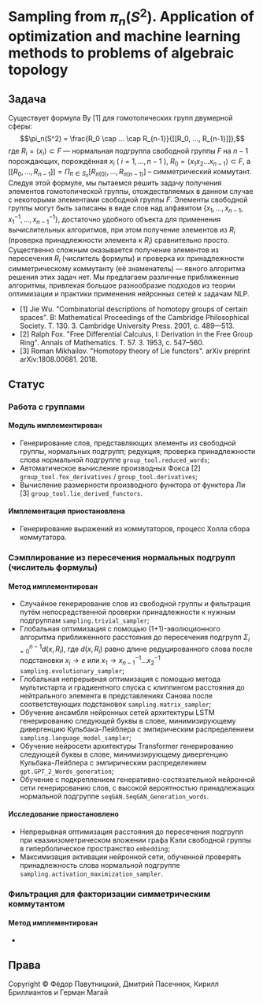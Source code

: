 # Sampling from $\pi_n(S^2)$. Application of optimization and machine learning methods to problems of algebraic topology

## Задача

Существует формула Ву [1] для гомотопических групп
двумерной сферы:
$$\pi_n(S^2) = \frac{R_0 \cap ... \cap R_{n-1}}{[[R_0, ..., R_{n-1}]]},$$
где $R_i = \langle x_i \rangle \subset F$ — нормальная подгруппа свободной группы $F$ на $n-1$ порождающих, порождённая $x_i$ ( $i=1, ..., n-1$ ), $R_0 = \langle x_1 x_2 ... x_{n-1} \rangle \subset F$, а $[[R_0, ..., R_{n-1}]] = \Pi_{\pi \in S_n} [R_{\pi(0)}, ..., R_{\pi(n-1)}]$ – симметрический коммутант. Следуя этой формуле, мы пытаемся решить задачу получения элементов гомотопической группы, отождествляемых в данном случае с некоторыми элементами свободной группы $F$. Элементы свободной группы могут быть записаны в виде слов над алфавитом $\{ x_1, ..., x_{n-1}, x_1^{-1}, ..., x_{n-1}^{-1} \}$, достаточно удобного объекта для применения вычислительных алгоритмов, при этом получение элементов из $R_i$ (проверка принадлежности элемента к $R_i$) сравнительно просто. Существенно сложным оказывается получение элементов из пересечения $R_i$ (числитель формулы) и проверка их принадлежности симметрическому коммутанту (её знаменатель) — явного алгоритма решения этих задач нет. Мы предлагаем различные приближенные алгоритмы, привлекая большое разнообразие подходов из теории оптимизации и практики применения нейронных сетей к задачам NLP.

- [1] Jie Wu. "Combinatorial descriptions of homotopy groups of certain spaces". В: Mathematical Proceedings of the Cambridge Philosophical Society. Т. 130. 3. Cambridge University Press. 2001, с. 489—513.
- [2] Ralph Fox. "Free Differential Calculus, I: Derivation in the Free Group Ring". Annals of Mathematics. Т. 57. 3. 1953, с. 547–560.
- [3] Roman Mikhailov. "Homotopy theory of Lie functors". arXiv preprint arXiv:1808.00681. 2018.

## Статус

### Работа с группами

#### Модуль имплементирован

- Генерирование слов, представляющих элементы из свободной группы, нормальных подгрупп; редукция; проверка принадлежности слова нормальной подгруппе ```group_tool.reduced_words```;
- Автоматическое вычисление производных Фокса [2] ```group_tool.fox_derivatives``` / ```group_tool.derivatives```;
- Вычисление размерности производного функтора от функтора Ли [3] ```group_tool.lie_derived_functors```.

#### Имплементация приостановлена

- Генерирование выражений из коммутаторов, процесс Холла сбора коммутатора.

### Сэмплирование из пересечения нормальных подгрупп (числитель формулы)

#### Метод имплементирован

- Случайное генерирование слов из свободной группы и фильтрация путём непосредственной проверки принадлежности к нужным подгруппам ```sampling.trivial_sampler```;
- Глобальная оптимизация с помощью (1+1)-эволюционного алгоритма приближенного расстояния до пересечения подгрупп $\Sigma_{i=0}^{n-1} d(x, R_i)$, где $d(x, R_i)$ равно длине редуцированного слова после подстановки $x_i \to e$ или $x_1 \to x_{n-1}^{-1} \dots x_2^{-1}$ ```sampling.evolutionary_sampler```;
- Глобальная непрерывная оптимизация с помощью метода мультистарта и градиентного спуска с клиппингом расстояния до нейтрального элемента в представлениях Санова после соответствующих подстановок ```sampling.matrix_sampler```;
- Обучение ансамбля нейронных сетей архитектуры LSTM генерированию следующей буквы в слове, минимизирующему дивергенцию Кульбака-Лейблера с эмпирическим распределением ```sampling.language_model_sampler```;
- Обучение нейросети архитектуры Transformer генерированию следующей буквы в слове, минимизирующему дивергенцию Кульбака-Лейблера с эмпирическим распределением ```gpt.GPT_2_Words_generation```;
- Обучение с подкреплением генеративно-состязательной нейронной сети генерированию слов, с высокой вероятностью принадлежащих нормальной подгруппе ```seqGAN.SeqGAN_Generation_words```.

#### Исследование приостановлено

- Непрерывная оптимизация расстояния до пересечения подгрупп при квазиизометрическом вложении графа Кэли свободной группы в гиперболическое пространство ```embedding```;
- Максимизация активации нейронной сети, обученной проверять принадлежность слова нормальной подгруппе ```sampling.activation_maximization_sampler```.

### Фильтрация для факторизации симметрическим коммутантом

#### Метод имплементирован

- 

## Права

Copyright © Фёдор Павутницкий, Дмитрий Пасечнюк, Кирилл Бриллиантов и Герман Магай
